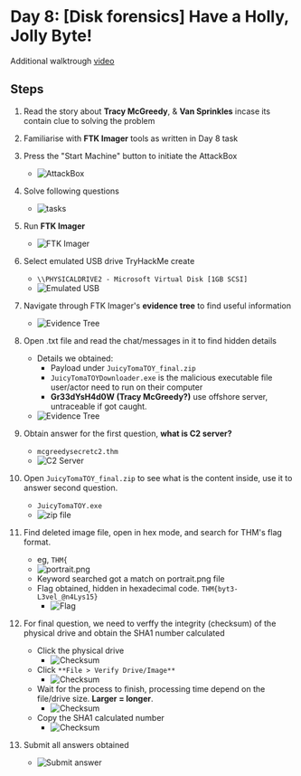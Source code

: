 # Day 8: [Disk forensics] Have a Holly, Jolly Byte!
Additional walktrough [video](https://www.youtube.com/watch?v=7wB0HNf1qh4)


## Steps
1. Read the story about **Tracy McGreedy**, & **Van Sprinkles** incase its contain clue to solving the problem

2. Familiarise with **FTK Imager** tools as written in Day 8 task

3. Press the "Start Machine" button to initiate the AttackBox
    * ![AttackBox](Pictures/1.png)
  
4. Solve following questions
    * ![tasks](Pictures/2.png)

5. Run **FTK Imager**
    * ![FTK Imager](Pictures/3.png)

6. Select emulated USB drive TryHackMe create   
    * ```\\PHYSICALDRIVE2 - Microsoft Virtual Disk [1GB SCSI]```
    * ![Emulated USB](Pictures/4.png)

7. Navigate through FTK Imager's **evidence tree** to find useful information
    * ![Evidence Tree](Pictures/5.png)

8. Open .txt file and read the chat/messages in it to find hidden details
    * Details we obtained:
      * Payload under `JuicyTomaTOY_final.zip`
      * `JuicyTomaTOYDownloader.exe` is the malicious executable file user/actor need to run on their computer
      * **Gr33dYsH4d0W (Tracy McGreedy?)** use offshore server, untraceable if got caught. 
    * ![Evidence Tree](Pictures/6.png)

9.  Obtain answer for the first question, **what is C2 server?**
    * `mcgreedysecretc2.thm`
    * ![C2 Server](Pictures/7.png)

10. Open `JuicyTomaTOY_final.zip` to see what is the content inside, use it to answer second question.
    * `JuicyTomaTOY.exe`
    * ![zip file](Pictures/8.png)

11. Find deleted image file, open in hex mode, and search for THM's flag format.
    * eg, `THM{`
    * ![portrait.png](Pictures/9.png)
    * Keyword searched got a match on portrait.png file
    * Flag obtained, hidden in hexadecimal code. `THM{byt3-L3vel_@n4Lys15}`
      * ![Flag](Pictures/10.png)

12. For final question, we need to verffy the integrity (checksum) of the physical drive and obtain the SHA1 number calculated
    * Click the physical drive
      * ![Checksum](Pictures/11.png)  
    * Click `**File > Verify Drive/Image**`
      * ![Checksum](Pictures/12.png)
    * Wait for the process to finish, processing time depend on the file/drive size. **Larger = longer**.
      * ![Checksum](Pictures/13.png) 
    * Copy the SHA1 calculated number
      * ![Checksum](Pictures/14.png)  

13. Submit all answers obtained 
    * ![Submit answer](Pictures/15.png)